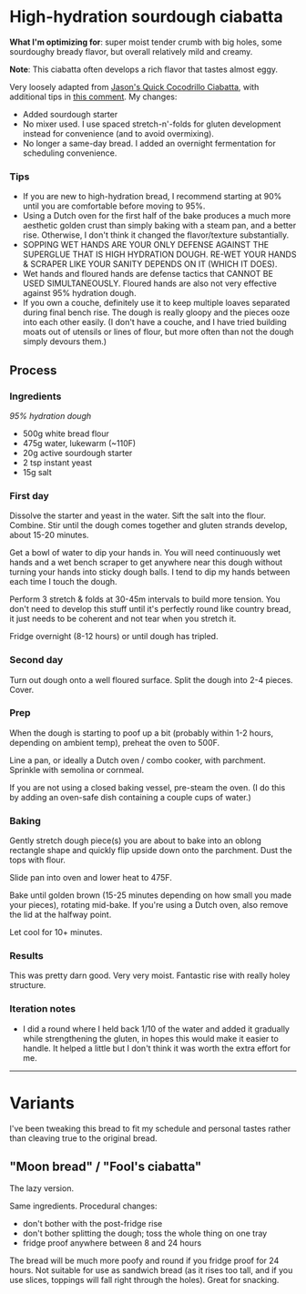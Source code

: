 # High-hydration sourdough ciabatta

**What I'm optimizing for**: super moist tender crumb with big holes, some sourdoughy bready flavor, but overall relatively mild and creamy.

**Note**: This ciabatta often develops a rich flavor that tastes almost eggy.

Very loosely adapted from [Jason's Quick Cocodrillo Ciabatta](http://www.thefreshloaf.com/node/2984/jasons-quick-coccodrillo-ciabatta-bread), 
with additional tips in [this comment](http://www.thefreshloaf.com//node/3088/bluezebras-baking-banter#comment-14086). My changes:
- Added sourdough starter
- No mixer used. I use spaced stretch-n'-folds for gluten development instead for convenience (and to avoid overmixing).
- No longer a same-day bread. I added an overnight fermentation for scheduling convenience.

### Tips

- If you are new to high-hydration bread, I recommend starting at 90% until you are comfortable before moving to 95%.
- Using a Dutch oven for the first half of the bake produces a much more aesthetic golden crust than simply baking with a steam pan, and a better rise. Otherwise, I don't think it changed the flavor/texture substantially.
- SOPPING WET HANDS ARE YOUR ONLY DEFENSE AGAINST THE SUPERGLUE THAT IS HIGH HYDRATION DOUGH. RE-WET YOUR HANDS & SCRAPER LIKE YOUR SANITY DEPENDS ON IT (WHICH IT DOES).
- Wet hands and floured hands are defense tactics that CANNOT BE USED SIMULTANEOUSLY. Floured hands are also not very effective against 95% hydration dough.
- If you own a couche, definitely use it to keep multiple loaves separated during final bench rise. The dough is really gloopy and the pieces ooze into each other easily. (I don't have a couche, and I have tried building moats out of utensils or lines of flour, but more often than not the dough simply devours them.)

## Process

### Ingredients

*95% hydration dough*
- 500g white bread flour
- 475g water, lukewarm (~110F)
- 20g active sourdough starter
- 2 tsp instant yeast
- 15g salt

### First day

Dissolve the starter and yeast in the water. Sift the salt into the flour. Combine.
Stir until the dough comes together and gluten strands develop, about 15-20 minutes. 

Get a bowl of water to dip your hands in. You will need continuously wet hands and a wet bench scraper to get anywhere near this dough without turning your hands into sticky dough balls. I tend to dip my hands between each time I touch the dough.

Perform 3 stretch & folds at 30-45m intervals to build more tension. You don't need to develop this stuff until it's perfectly round like country bread, it just needs to be coherent and not tear when you stretch it.

Fridge overnight (8-12 hours) or until dough has tripled.

### Second day

Turn out dough onto a well floured surface. Split the dough into 2-4 pieces. Cover.

### Prep
When the dough is starting to poof up a bit (probably within 1-2 hours, depending on ambient temp), preheat the oven to 500F. 

Line a pan, or ideally a Dutch oven / combo cooker, with parchment. Sprinkle with semolina or cornmeal.

If you are not using a closed baking vessel, pre-steam the oven. (I do this by adding an oven-safe dish containing a couple cups of water.)

### Baking
Gently stretch dough piece(s) you are about to bake into an oblong rectangle shape and quickly flip upside down onto the parchment. Dust the tops with flour.

Slide pan into oven and lower heat to 475F.

Bake until golden brown (15-25 minutes depending on how small you made your pieces), rotating mid-bake. If you're using a Dutch oven, also remove the lid at the halfway point.

Let cool for 10+ minutes.

### Results

This was pretty darn good. Very very moist. Fantastic rise with really holey structure.

### Iteration notes

- I did a round where I held back 1/10 of the water and added it gradually while strengthening the gluten, in hopes this would make it easier to handle. It helped a little but I don't think it was worth the extra effort for me.

-----

# Variants

I've been tweaking this bread to fit my schedule and personal tastes rather than cleaving true to the original bread.

## "Moon bread" / "Fool's ciabatta"

The lazy version.

Same ingredients. Procedural changes:
- don't bother with the post-fridge rise
- don't bother splitting the dough; toss the whole thing on one tray
- fridge proof anywhere between 8 and 24 hours

The bread will be much more poofy and round if you fridge proof for 24 hours. Not suitable for use as sandwich bread (as it rises too tall, and if you use slices, toppings will fall right through the holes). Great for snacking.
